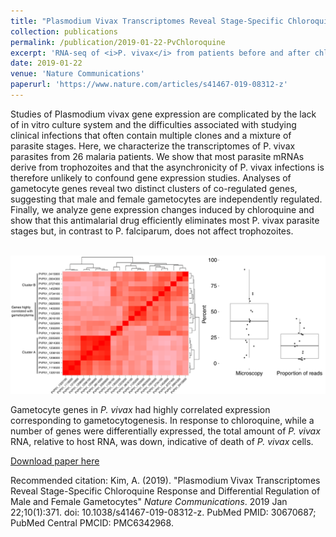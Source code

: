 ```yaml
---
title: "Plasmodium Vivax Transcriptomes Reveal Stage-Specific Chloroquine Response and Differential Regulation of Male and Female Gametocytes"
collection: publications
permalink: /publication/2019-01-22-PvChloroquine
excerpt: 'RNA-seq of <i>P. vivax</i> from patients before and after chloroquine treatment'
date: 2019-01-22
venue: 'Nature Communications'
paperurl: 'https://www.nature.com/articles/s41467-019-08312-z'
---
```

Studies of Plasmodium vivax gene expression are complicated by the lack of in vitro culture system and the difficulties associated with studying clinical infections that often contain multiple clones and a mixture of parasite stages. Here, we characterize the transcriptomes of P. vivax parasites from 26 malaria patients. We show that most parasite mRNAs derive from trophozoites and that the asynchronicity of P. vivax infections is therefore unlikely to confound gene expression studies. Analyses of gametocyte genes reveal two distinct clusters of co-regulated genes, suggesting that male and female gametocytes are independently regulated. Finally, we analyze gene expression changes induced by chloroquine and show that this antimalarial drug efficiently eliminates most P. vivax parasite stages but, in contrast to P. falciparum, does not affect trophozoites.

<br/><img src='/images/PvChloroquine.png'>

Gametocyte genes in <i>P. vivax</i> had highly correlated expression corresponding to gametocytogenesis. In response to chloroquine, while a number of genes were differentially expressed, the total amount of <i>P. vivax</i> RNA, relative to host RNA, was down, indicative of death of <i>P. vivax</i> cells.

[Download paper here](https://www.nature.com/articles/s41467-019-08312-z)

Recommended citation: Kim, A. (2019). &quot;Plasmodium Vivax Transcriptomes Reveal Stage-Specific Chloroquine Response and Differential Regulation of Male and Female Gametocytes&quot; <i>Nature Communications</i>. 2019 Jan 22;10(1):371. doi: 10.1038/s41467-019-08312-z. PubMed PMID: 30670687; PubMed Central PMCID: PMC6342968.
